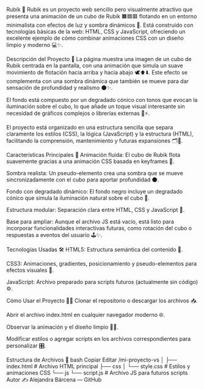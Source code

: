 Rubik 🧩
Rubik es un proyecto web sencillo pero visualmente atractivo que presenta una animación de un cubo de Rubik 🟧🟦🟥 flotando en un entorno minimalista con efectos de luz y sombra dinámicos 🌟. Está construido con tecnologías básicas de la web: HTML, CSS y JavaScript, ofreciendo un excelente ejemplo de cómo combinar animaciones CSS con un diseño limpio y moderno 💻✨.

Descripción del Proyecto 📜
La página muestra una imagen de un cubo de Rubik centrada en la pantalla, con una animación que simula un suave movimiento de flotación hacia arriba y hacia abajo 🕊️⬆️⬇️. Este efecto se complementa con una sombra dinámica que también se mueve para dar sensación de profundidad y realismo 🌑✨.

El fondo está compuesto por un degradado cónico con tonos que evocan la iluminación sobre el cubo, lo que añade un toque visual interesante sin necesidad de gráficos complejos o librerías externas 🎨⚡.

El proyecto está organizado en una estructura sencilla que separa claramente los estilos (CSS), la lógica (JavaScript) y la estructura (HTML), facilitando la comprensión, mantenimiento y futuras expansiones 🗂️🔧.

Características Principales 🚀
Animación fluida: El cubo de Rubik flota suavemente gracias a una animación CSS basada en keyframes 🕺.

Sombra realista: Un pseudo-elemento crea una sombra que se mueve sincronizadamente con el cubo para aportar profundidad 🌑.

Fondo con degradado dinámico: El fondo negro incluye un degradado cónico que simula la iluminación natural sobre el cubo 🌈.

Estructura modular: Separación clara entre HTML, CSS y JavaScript 🧱.

Base para ampliar: Aunque el archivo JS está vacío, está listo para incorporar funcionalidades interactivas futuras, como rotación del cubo o respuestas a eventos del usuario 🕹️✨.

Tecnologías Usadas 🛠️
HTML5: Estructura semántica del contenido 📄.

CSS3: Animaciones, gradientes, posicionamiento y pseudo-elementos para efectos visuales 🎨.

JavaScript: Archivo preparado para scripts futuros (actualmente sin código) ⚙️.

Cómo Usar el Proyecto 🏃‍♀️
Clonar el repositorio o descargar los archivos 📥.

Abrir el archivo index.html en cualquier navegador moderno 🌐.

Observar la animación y el diseño limpio 👀✨.

Modificar estilos o agregar scripts en los archivos correspondientes para personalizar 🎛️.

Estructura de Archivos 📁
bash
Copiar
Editar
/mi-proyecto-vs
│
├── index.html       # Archivo HTML principal
├── css
│   └── style.css    # Estilos y animaciones CSS
└── js
    └── script.js    # Archivo JS para futuros scripts
Autor ✍️
Alejandra Bárcena — GitHub


